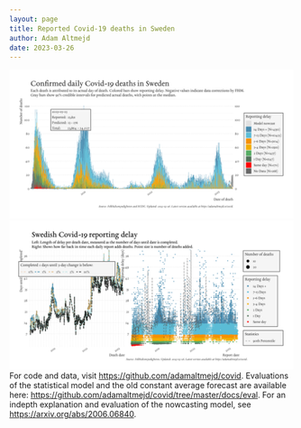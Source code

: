 ```yaml
---
layout: page
title: Reported Covid-19 deaths in Sweden
author: Adam Altmejd
date: 2023-03-26
---
```


![Graph of Swedish Covid-19 deaths with reporting delay.](deaths_lag_sweden_2023-03-26.png "Swedish Covid-19 deaths.")
![Graph of Swedish Covid-19 reporting delay in daily deaths.](lag_trend_sweden_2023-03-26.png "Trend in Swedish Covid-19 mortality reporting delay.")
For code and data, visit <https://github.com/adamaltmejd/covid>.
Evaluations of the statistical model and the old constant average forecast are available here: <https://github.com/adamaltmejd/covid/tree/master/docs/eval>.
For an indepth explanation and evaluation of the nowcasting model, see <https://arxiv.org/abs/2006.06840>.
